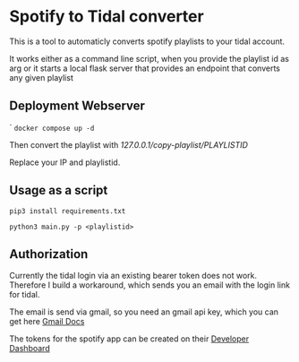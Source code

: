 # Spotify to Tidal converter


This is a tool to automaticly converts spotify playlists to your tidal account.

It works either as a command line script, when you provide the playlist id as arg or it starts a local flask server that provides an endpoint that converts any given playlist

## Deployment Webserver
`
````docker compose up -d ````

Then convert the playlist with *127.0.0.1/copy-playlist/PLAYLISTID*


Replace your IP and playlistid.

## Usage as a script


```` 
pip3 install requirements.txt

python3 main.py -p <playlistid>

````

## Authorization

Currently the tidal login via an existing bearer token does not work. Therefore I build a workaround, which sends you an email with the login link for tidal.

The email is send via gmail, so you need an gmail api key, which you can get here [Gmail Docs](https://developers.google.com/gmail/api/auth/about-auth)

The tokens for the spotify app can be created on their [Developer Dashboard](https://developer.spotify.com/dashboard/login)